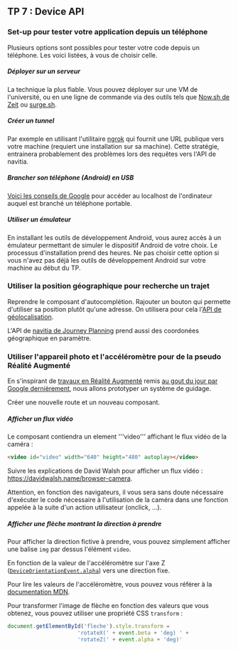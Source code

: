 ## TP 7 : Device API


### Set-up pour tester votre application depuis un téléphone

Plusieurs options sont possibles pour tester votre code depuis un téléphone. Les voici listées, à vous de choisir celle.

##### Déployer sur un serveur  
La technique la plus fiable. Vous pouvez déployer sur une VM de l'université, ou en une ligne de commande via des outils tels que [Now.sh de Zeit](https://zeit.co/now) ou [surge.sh](https://surge.sh/).

##### Créer un tunnel 
Par exemple en utilisant l'utilitaire [ngrok](https://ngrok.com/) qui fournit une URL publique vers votre machine (requiert une installation sur sa machine). Cette stratégie, entrainera probablement des problèmes lors des requêtes vers l'API de navitia.


##### Brancher son téléphone (Android) en USB
[Voici les conseils de Google](https://developers.google.com/web/tools/chrome-devtools/remote-debugging/local-server) pour accéder au localhost de l'ordinateur auquel est branché un téléphone portable.

##### Utiliser un émulateur

En installant les outils de développement Android, vous aurez accès à un émulateur permettant de simuler le dispositif Android de votre choix. Le processus d'installation prend des heures. Ne pas choisir cette option si vous n'avez pas déjà les outils de développement Android sur votre machine au début du TP.



### Utiliser la position géographique pour recherche un trajet

Reprendre le composant d'autocomplétion. Rajouter un bouton qui permette d'utiliser sa position plutôt qu'une adresse. On utilisera pour cela l'[API de géolocalisation](https://developer.mozilla.org/en-US/docs/Web/API/Geolocation/Using_geolocation). 

L'API de [navitia de Journey Planning](http://doc.navitia.io/#journey-planning) prend aussi des coordonées géographique en paramètre.

### Utiliser l'appareil photo et l'accéléromètre pour de la pseudo Réalité Augmenté

En s'inspirant de [travaux en Réalité Augmenté](http://graphics.cs.columbia.edu/publications.newer/iswc97.pdf) remis [au gout du jour par Google dernièrement](https://arstechnica.com/gadgets/2018/05/google-maps-unveils-its-first-ever-augmented-reality-interface/), nous allons prototyper un système de guidage.

Créer une nouvelle route et un nouveau composant.

##### Afficher un flux vidéo

Le composant contiendra un element '''video''' affichant le flux vidéo de la caméra : 

```html
<video id="video" width="640" height="480" autoplay></video>
```

Suivre les explications de David Walsh pour afficher un flux vidéo : https://davidwalsh.name/browser-camera.

Attention, en fonction des navigateurs, il vous sera sans doute nécessaire d'exécuter le code nécessaire à l'utilisation de la caméra dans une fonction appelée à la suite d'un action utilisateur (onclick, ...).

##### Afficher une flèche montrant la direction à prendre

Pour afficher la direction fictive à prendre, vous pouvez simplement afficher une balise `img` par dessus l'élément `video`.

En fonction de la valeur de l'accéléromètre sur l'axe Z ([`DeviceOrientationEvent.alpha`](https://developer.mozilla.org/en-US/docs/Web/API/DeviceOrientationEvent/alpha)) vers une direction fixe.

Pour lire les valeurs de l'accéléromètre, vous pouvez vous référer à la [documentation MDN](https://developer.mozilla.org/fr/docs/WebAPI/Detecting_device_orientation).

Pour transformer l'image de flèche en fonction des valeurs que vous obtenez, vous pouvez utiliser une propriété CSS `transform` :

```js
document.getElementById('fleche').style.transform =
                      'rotateX(' + event.beta + 'deg) ' +
                      'rotateZ(' + event.alpha + 'deg)'
```
